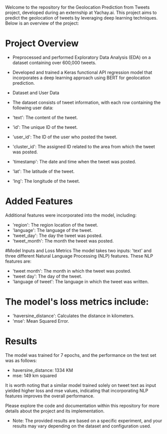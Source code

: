 Welcome to the repository for the Geolocation Prediction from Tweets project, developed during an externship at Yachay.ai. This project aims to predict the geolocation of tweets by leveraging deep learning techniques. Below is an overview of the project:

# Project Overview
- Preprocessed and performed Exploratory Data Analysis (EDA) on a dataset containing over 600,000 tweets.
- Developed and trained a Keras functional API regression model that incorporates a deep learning approach using BERT for geolocation prediction.
- Dataset and User Data
- The dataset consists of tweet information, with each row containing the following user data:

- 'text': The content of the tweet.
- 'id': The unique ID of the tweet.
- 'user_id': The ID of the user who posted the tweet.
- 'cluster_id': The assigned ID related to the area from which the tweet was posted.
- 'timestamp': The date and time when the tweet was posted.
- 'lat': The latitude of the tweet.
- 'lng': The longitude of the tweet.

# Added Features
Additional features were incorporated into the model, including:

- 'region': The region location of the tweet.
- 'language': The language of the tweet.
- 'tweet_day': The day the tweet was posted.
- 'tweet_month': The month the tweet was posted.

#Model Inputs and Loss Metrics
The model takes two inputs: 'text' and three different Natural Language Processing (NLP) features. These NLP features are:

- 'tweet month': The month in which the tweet was posted.
- 'tweet day': The day of the tweet.
- 'language of tweet': The language in which the tweet was written.

# The model's loss metrics include:

- 'haversine_distance': Calculates the distance in kilometers.
- 'mse': Mean Squared Error.

# Results
The model was trained for 7 epochs, and the performance on the test set was as follows:

- haversine_distance: 1334 KM
- mse: 149 km squared

It is worth noting that a similar model trained solely on tweet text as input yielded higher loss and mse values, indicating that incorporating NLP features improves the overall performance.

Please explore the code and documentation within this repository for more details about the project and its implementation.

- Note: The provided results are based on a specific experiment, and your results may vary depending on the dataset and configuration used.

